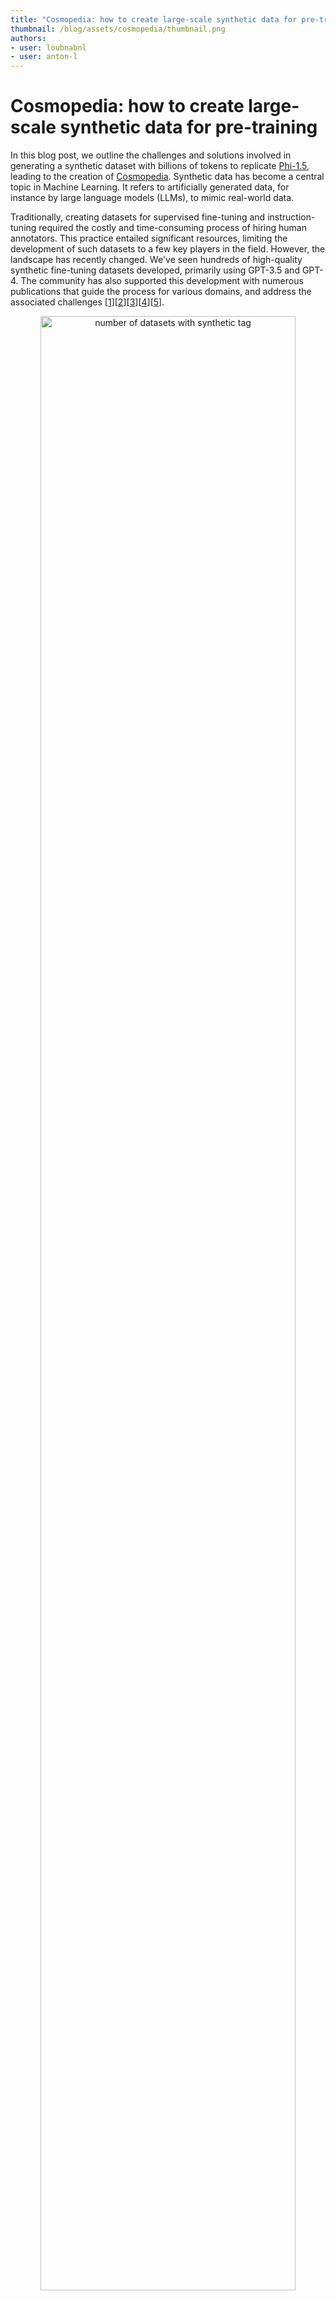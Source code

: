 ```yaml
---
title: "Cosmopedia: how to create large-scale synthetic data for pre-training Large Language Models"
thumbnail: /blog/assets/cosmopedia/thumbnail.png
authors:
- user: loubnabnl
- user: anton-l
---
```


# Cosmopedia: how to create large-scale synthetic data for pre-training

In this blog post, we outline the challenges and solutions involved in generating a synthetic dataset with billions of tokens to replicate [Phi-1.5](https://arxiv.org/abs/2309.05463), leading to the creation of [Cosmopedia](https://huggingface.co/datasets/HuggingFaceTB/cosmopedia). Synthetic data has become a central topic in Machine Learning.  It refers to artificially generated data, for instance by large language models (LLMs), to mimic real-world data. 

Traditionally, creating datasets for supervised fine-tuning and instruction-tuning required the costly and time-consuming process of hiring human annotators. This practice entailed significant resources, limiting the development of such datasets to a few key players in the field. However, the landscape has recently changed. We've seen hundreds of high-quality synthetic fine-tuning datasets developed, primarily using GPT-3.5 and GPT-4. The community has also supported this development with numerous publications that guide the process for various domains, and address the associated challenges [[1](https://arxiv.org/abs/2305.14233)][[2](https://arxiv.org/abs/2312.02120)][[3](https://arxiv.org/abs/2402.10176)][[4](https://arxiv.org/abs/2304.12244)][[5](https://huggingface.co/blog/synthetic-data-save-costs)].

<p align="center">
 <img src="https://huggingface.co/datasets/HuggingFaceTB/images/resolve/main/cosmopedia/data.png" alt="number of datasets with synthetic tag" style="width: 90%; height: auto;"><br>
<em>Figure 1. Datasets on Hugging Face hub with the tag synthetic.</em>
</p>

However, this is not another blog post on generating synthetic instruction-tuning datasets, a subject the community is already extensively exploring. We focus on scaling from a **few thousand** to **millions** of samples that can be used for **pre-training LLMs from scratch**. This presents a unique set of challenges. 

## Why Cosmopedia?

Microsoft pushed this field with their series of Phi models [[6](https://arxiv.org/abs/2306.11644)][[7](https://arxiv.org/abs/2309.05463)][[8](https://www.microsoft.com/en-us/research/blog/phi-2-the-surprising-power-of-small-language-models/)], which were predominantly trained on synthetic data. They surpassed larger models that were trained much longer on web datasets. [Phi-2](https://huggingface.co/microsoft/phi-2) was downloaded over 617k times in the past month and is among the top 20 most-liked models on the Hugging Face hub.

While the technical reports of the Phi models, such as the [“Textbooks Are All You Need”](https://arxiv.org/abs/2306.11644) paper, shed light on the models’ remarkable performance and creation, they leave out substantial details regarding the curation of their synthetic training datasets. Furthermore, the datasets themselves are not released. This sparks debate among enthusiasts and skeptics alike. Some praise the models' capabilities, while critics argue they may simply be overfitting benchmarks; some of them even label the approach of pre-training models on synthetic data as [« garbage in, garbage out»](https://x.com/Grady_Booch/status/1760042033761378431?s=20). Yet, the idea of having full control over the data generation process and replicating the high-performance of Phi models is intriguing and worth exploring.

This is the motivation for developing [Cosmopedia](https://huggingface.co/datasets/HuggingFaceTB/cosmopedia), which aims to reproduce the training data used for Phi1.5. In this post we share our initial findings and discuss some plans to improve on the current dataset. We delve into the methodology for creating the dataset, offering an in-depth look at the approach to prompt curation and the technical stack. Cosmopedia is fully open: we release the [code](https://github.com/huggingface/cosmopedia) for our end-to-end pipeline, the [dataset](https://huggingface.co/datasets/HuggingFaceTB/cosmopedia), and a 1B model trained on it called [cosmo-1b](https://huggingface.co/HuggingFaceTB/cosmo-1b). This enables the community to reproduce the results and build upon them.

## Behind the scenes of Cosmopedia’s creation

Besides the lack of information about the creation of the Phi datasets, another downside is that they use proprietary models to generate the data. To address these shortcomings, we introduce Cosmopedia, a dataset of synthetic textbooks, blog posts, stories, posts, and WikiHow articles generated by [Mixtral-8x7B-Instruct-v0.1](https://huggingface.co/mistralai/Mixtral-8x7B-Instruct-v0.1). It contains over 30 million files and 25 billion tokens, making it the largest open synthetic dataset to date.

Heads up: If you are anticipating tales about deploying large-scale generation tasks across hundreds of H100 GPUs, in reality most of the time for Cosmopedia was spent on meticulous prompt engineering.

### Prompts curation

Generating synthetic data might seem straightforward, but maintaining diversity, which is crucial for optimal performance, becomes significantly challenging when scaling up. Therefore, it's essential to curate diverse prompts that cover a wide range of topics and minimize duplicate outputs, as we don’t want to spend compute on generating billions of textbooks only to discard most because they resemble each other closely. Before we launched the generation on hundreds of GPUs, we spent a lot of time iterating on the prompts with tools like [HuggingChat](https://huggingface.co/chat/). In this section, we'll go over the process of creating over 30 million prompts for Cosmopedia, spanning hundreds of topics and achieving less than 1% duplicate content.

Cosmopedia aims to generate a vast quantity of high-quality synthetic data with broad topic coverage. According to the Phi-1.5 [technical report](https://arxiv.org/abs/2309.05463), the authors curated 20,000 topics to produce 20 billion tokens of synthetic textbooks while using samples from web datasets for diversity, stating: 

> We carefully selected 20K topics to seed the generation of this new synthetic data. In our generation prompts, we use samples from web datasets for diversity.
> 

Assuming an average file length of 1000 tokens, this suggests using approximately 20 million distinct prompts. However, the methodology behind combining topics and web samples for increased diversity remains unclear.

We combine two approaches to build Cosmopedia’s prompts: conditioning on curated sources and conditioning on web data. We refer to the source of the data we condition on as “seed data”.

<p align="center">
 <img src="https://huggingface.co/datasets/HuggingFaceTB/images/resolve/main/cosmopedia/piecharts.png" alt="piecharts of data sources"  style="width: 90%; height: auto;"><br>
<em>Figure 2. The distribution of data sources for building Cosmopedia prompts (left plot) and the distribution of sources inside the Curated sources category (right plot).</em>
</p>

#### Curated Sources

We use topics from reputable educational sources such as Stanford courses, Khan Academy, OpenStax, and WikiHow. These resources cover many valuable topics for an LLM to learn. For instance, we extracted the outlines of various Stanford courses and constructed prompts that request the model to generate textbooks for individual units within those courses. An example of such a prompt is illustrated in figure 3.

Although this approach yields high-quality content, its main limitation is scalability. We are constrained by the number of resources and the topics available within each source. For example, we can extract only 16,000 unique units from OpenStax and 250,000 from Stanford. Considering our goal of generating 20 billion tokens, we need at least 20 million prompts!

##### Leverage diversity in audience and style

One strategy to increase the variety of generated samples is to leverage the diversity of audience and style: a single topic can be repurposed multiple times by altering the target audience (e.g., young children vs. college students) and the generation style (e.g., academic textbook vs. blog post). However, we discovered that simply modifying the prompt from "Write a detailed course unit for a textbook on 'Why Go To Space?' intended for college students" to "Write a detailed blog post on 'Why Go To Space?'" or "Write a textbook on 'Why Go To Space?' for young children" was insufficient to prevent a high rate of duplicate content. To mitigate this, we emphasized changes in audience and style, providing specific instructions on how the format and content should differ.

Figure 3 illustrates how we adapt a prompt based on the same topic for different audiences.

<p align="center">
 <img src="https://huggingface.co/datasets/HuggingFaceTB/images/resolve/main/cosmopedia/textbooks.png" alt="comparison of prompts" style="width: 90%; height: auto;"><br>
<em>Figure 3. Prompts for generating the same textbook for young children vs for professionals and researchers vs for high school students.</em>
</p>

By targeting four different audiences (young children, high school students, college students, researchers) and leveraging three generation styles (textbooks, blog posts, wikiHow articles), we can get up to 12 times the number of prompts. However, we might want to include other topics not covered in these resources, and the small volume of these sources still limits this approach and is very far from the 20+ million prompts we are targeting. That’s when web data comes in handy; what if we were to generate textbooks covering all the web topics? In the next section, we’ll explain how we selected topics and used web data to build millions of prompts.

#### Web data

Using web data to construct prompts proved to be the most scalable, contributing to over 75% of the prompts used in Cosmopedia. We clustered millions of web samples, using a dataset like [RefinedWeb](https://huggingface.co/datasets/tiiuae/falcon-refinedweb), into 145 clusters, and identified the topic of each cluster by providing extracts from 10 random samples and asking Mixtral to find their common topic. More details on this clustering are available in the Technical Stack section.

We inspected the clusters and excluded any deemed of low educational value. Examples of removed content include explicit adult material, celebrity gossip, and obituaries. The full list of the 130 topics retained and those removed can be found [here](https://github.com/huggingface/cosmopedia/blob/dd5cd1f7fcfae255c9cfbe704ba2187965523457/prompts/web_samples/filter_and_classify_clusters.py).

We then built prompts by instructing the model to generate a textbook related to a web sample within the scope of the topic it belongs to based on the clustering. Figure 4 provides an example of a web-based prompt. To enhance diversity and account for any incompleteness in topic labeling, we condition the prompts on the topic only 50% of the time, and change the audience and generation styles, as explained in the previous section. We ultimately built 23 million prompts using this approach. Figure 5 shows the final distribution of seed data, generation formats, and audiences in Cosmopedia.

<p align="center">
 <img src="https://huggingface.co/datasets/HuggingFaceTB/images/resolve/main/cosmopedia/web_samples.png" alt="web prompt" style="width: 90%; height: auto;"><br>
<em>Figure 4. Example of a web extract and the associated prompt.</em>
</p>

<p align="center">
 <img src="https://huggingface.co/datasets/HuggingFaceTB/images/resolve/main/cosmopedia/histograms.png" alt="histogram" style="width: 90%; height: auto;"><br>
<em>Figure 5. The distribution of seed data, generation format and target audiences in Cosmopedia dataset.</em>
</p>

In addition to random web files, we used samples from AutoMathText, a carefully curated dataset of Mathematical texts with the goal of including more scientific content.

#### Instruction datasets and stories

In our initial assessments of models trained using the generated textbooks, we observed a lack of common sense and fundamental knowledge typical of grade school education. To address this, we created stories incorporating day-to-day knowledge and basic common sense using texts from the UltraChat and OpenHermes2.5 instruction-tuning datasets as seed data for the prompts. These datasets span a broad range of subjects. For instance, from UltraChat, we used the "Questions about the world" subset, which covers 30 meta-concepts about the world. For OpenHermes2.5, another diverse and high-quality instruction-tuning dataset, we omitted sources and categories unsuitable for storytelling, such as glaive-code-assist for programming and camelai for advanced chemistry. Figure 6 shows examples of prompts we used to generate these stories.

<p align="center">
 <img src="https://huggingface.co/datasets/HuggingFaceTB/images/resolve/main/cosmopedia/stories.png" alt="stories prompts" style="width: 90%; height: auto;"><br>
<em>Figure 6. Prompts for generating stories from UltraChat and OpenHermes samples for young children vs a general audience vs reddit forums.</em>
</p>

That's the end of our prompt engineering story for building 30+ million diverse prompts that provide content with very few duplicates. The figure below shows the clusters present in Cosmopedia, this distribution resembles the clusters in the web data.

<p align="center">
 <img src="https://huggingface.co/datasets/HuggingFaceTB/images/resolve/main/cosmopedia/clusters.png" alt="clusters" style="width: 90%; height: auto;"><br>
<em>Figure 7. The clusters of Cosmopedia, annotated using Mixtral.</em>
</p>


You can use the dataset [viewer](https://huggingface.co/datasets/HuggingFaceTB/cosmopedia/viewer/stanford) to investigate the dataset yourself:

<p align="center">
 <img src="https://huggingface.co/datasets/HuggingFaceTB/images/resolve/main/cosmopedia/viewer.png" alt="dataset viewer" style="width: 90%; height: auto;"><br>
 <em>Figure 8. Cosmopedia's dataset viewer.</em>
</p>

### Technical stack

We release all the code used to build Cosmopedia in: [https://github.com/huggingface/cosmopedia](https://github.com/huggingface/cosmopedia)

In this section we'll highlight the technical stack used for text clustering, text generation at scale and for training cosmo-1b model.

#### Topics clustering

We used [text-clustering](https://github.com/huggingface/text-clustering/) repository to implement the topic clustering for the web data used in Cosmopedia prompts. The plot below illustrates the pipeline for finding and labeling the clusters. We additionally asked Mixtral to give the cluster an educational score out of 10 in the labeling step; this helped us in the topics inspection step. You can find a demo of the web clusters and their scores in this [demo](https://huggingface.co/spaces/HuggingFaceTB/inspect_web_clusters).

<p align="center">
 <img src="https://huggingface.co/datasets/HuggingFaceTB/images/resolve/main/cosmopedia/text_clustering.png" alt="text-clustering" style="width: 60%; height: auto;"><br>
 <em>Figure 9. The pipleline of text-clustering.</em>
</p>

#### Textbooks generation at scale

We leverage [llm-swarm](https://github.com/huggingface/llm-swarm) library to generate 25 billion tokens of synthetic content using  [Mixtral-8x7B-Instruct-v0.1](https://huggingface.co/mistralai/Mixtral-8x7B-Instruct-v0.1). This is a tool for scalable synthetic data generation using local LLMs or inference endpoints on the Hugging Face Hub. It supports [TGI](https://github.com/huggingface/text-generation-inference) and [vLLM](https://github.com/vllm-project/vllm) inference libraries. We deployed Mixtral-8x7B locally on H100 GPUs from the Hugging Face Science cluster with TGI. The total compute time for generating Cosmopedia was over 10k GPU hours.

Here's an example to run generations with Mixtral on 100k Cosmopedia prompts using 2 TGI instances on a Slurm cluster:
```bash
# clone the repo and follow installation requirements 
cd llm-swarm
python ./examples/textbooks/generate_synthetic_textbooks.py \
    --model mistralai/Mixtral-8x7B-Instruct-v0.1 \
    --instances 2 \
    --prompts_dataset "HuggingFaceTB/cosmopedia-100k" \
    --prompt_column prompt \
    --max_samples -1 \
    --checkpoint_path "./tests_data" \
    --repo_id "HuggingFaceTB/generations_cosmopedia_100k" \
    --checkpoint_interval 500
```

You can even track the generations with `wandb` to monitor the throughput and number of generated tokens.
<p align="center">
 <img src="https://huggingface.co/datasets/HuggingFaceTB/images/resolve/main/cosmopedia/wandb.png" alt="text-clustering" style="width: 60%; height: auto;"><br>
 <em>Figure 10. Wandb plots for an llm-swarm run.</em>
</p>

**Note:**
We used HuggingChat for the initial iterations on the prompts. Then, we generated a few hundred samples for each prompt using `llm-swarm` to spot unusual patterns. For instance, the model used very similar introductory phrases for textbooks and frequently began stories with the same phrases, like "Once upon a time" and "The sun hung low in the sky". Explicitly asking the model to avoid these introductory statements and to be creative fixed the issue; they were still used but less frequently.

#### Benchmark decontamination

Given that we generate synthetic data, there is a possibility of benchmark contamination within the seed samples or the model's training data. To address this, we implement a decontamination pipeline to ensure our dataset is free of any samples from the test benchmarks.

Similar to Phi-1, we identify potentially contaminated samples using a 10-gram overlap. After retrieving the candidates,  we employ `difflib.SequenceMatcher` to compare the dataset sample against the benchmark sample. If the ratio of `len(matched_substrings)` to `len(benchmark_sample)` exceeds 0.5, we discard the sample. This decontamination process is applied across all benchmarks evaluated with the Cosmo-1B model, including MMLU, HellaSwag, PIQA, SIQA, Winogrande, OpenBookQA, ARC-Easy, and ARC-Challenge.

We report the number of contaminated samples removed from each dataset split, as well as the number of unique benchmark samples that they correspond to (in brackets):

<div align="center">
 
| Dataset group | ARC | BoolQ | HellaSwag | PIQA |
| --- | --- | --- | --- | --- |
| web data + stanford + openstax | 49 (16) | 386 (41) | 6 (5) | 5 (3) |
| auto_math_text + khanacademy | 17 (6) | 34 (7) | 1 (1) | 0 (0) |
| stories | 53 (32) | 27 (21) | 3 (3) | 6 (4) |

</div>

We find less than 4 contaminated samples for MMLU, OpenBookQA and WinoGrande.

#### Training stack

We trained a 1B LLM using Llama2 architecure on Cosmopedia to assess its quality: [https://huggingface.co/HuggingFaceTB/cosmo-1b](https://huggingface.co/HuggingFaceTB/cosmo-1b).

We used [datatrove](https://github.com/huggingface/datatrove) library for data deduplication and tokenization, [nanotron](https://github.com/huggingface/nanotron/tree/main) for model training, and [lighteval](https://github.com/huggingface/lighteval-harness) for evaluation.

The model performs better than TinyLlama 1.1B on ARC-easy, ARC-challenge, OpenBookQA, and MMLU and is comparable to Qwen-1.5-1B on ARC-challenge and OpenBookQA. However, we notice some performance gaps compared to Phi-1.5, suggesting a better synthetic generation quality, which can be related to the LLM used for generation, topic coverage, or prompts.

<p align="center">
 <img src="https://huggingface.co/datasets/HuggingFaceTB/images/resolve/main/cosmopedia/evals.png" alt="evaluation results" style="width: 60%; height: auto;"><br>
 <em>Figure 10. Evaluation results of Cosmo-1B.</em>
</p>

## Conclusion & next steps

In this blog, we outlined our approach for creating Cosmopedia, a large synthetic dataset designed for pre-training models, with the goal of replicating the Phi datasets. We highlighted the significance of meticulously crafting prompts to cover a wide range of topics, ensuring the generation of diverse content. Additionally, we have shared and open-sourced our technical stack, which allows for scaling the generation process across hundreds of GPUs.

However, this is just the initial version of Cosmopedia, and we are actively working on enhancing the quality of the generated content. The accuracy and reliability of the generations largely depends on the model used in the generation.  Specifically, Mixtral may sometimes hallucinate and produce incorrect information, for example when it comes to historical facts or mathematical reasoning within the AutoMathText and KhanAcademy subsets. One strategy to mitigate the issue of hallucinations is the use of retrieval augmented generation (RAG). This involves retrieving information related to the seed sample, for example from Wikipedia, and incorporating it into the context. Hallucination measurement methods could also help assess which topics or domains suffer the most from it [[9]](https://arxiv.org/abs/2303.08896). It would also be interesting to compare Mixtral’s generations to other open models.

The potential for synthetic data is immense, and we are eager to see what the community will build on top of Cosmopedia. 

## References

[1] Ding et al. Enhancing Chat Language Models by Scaling High-quality Instructional Conversations. URL  [https://arxiv.org/abs/2305.14233](https://arxiv.org/abs/2305.14233)

[2] Wei et al. Magicoder: Source Code Is All You Need. URL [https://arxiv.org/abs/2312.02120](https://arxiv.org/abs/2312.02120)

[3] Toshniwal et al. OpenMathInstruct-1: A 1.8 Million Math Instruction Tuning Dataset. URL [https://arxiv.org/abs/2402.10176](https://arxiv.org/abs/2402.10176)

[4] Xu et al. WizardLM: Empowering Large Language Models to Follow Complex Instructions. URL [https://arxiv.org/abs/2304.12244](https://arxiv.org/abs/2304.12244)

[5] Moritz Laurer. Synthetic data: save money, time and carbon with open source. URL [https://huggingface.co/blog/synthetic-data-save-cost](https://huggingface.co/blog/synthetic-data-save-cost)

[6] Gunasekar et al. Textbooks Are All You Need. URL  [https://arxiv.org/abs/2306.11644](https://arxiv.org/abs/2306.11644)

[7] Li et al. Textbooks are all you need ii: phi-1.5 technical report. URL [https://arxiv.org/abs/2309.05463](https://arxiv.org/abs/2309.05463)

[8] Phi-2 blog post. URL [https://www.microsoft.com/en-us/research/blog/phi-2-the-surprising-power-of-small-language-models/](https://www.microsoft.com/en-us/research/blog/phi-2-the-surprising-power-of-small-language-models/)

[9] Manakul, Potsawee and Liusie, Adian and Gales, Mark JF.  Selfcheckgpt: Zero-resource black-box hallucination detection for generative large language models. URL [https://arxiv.org/abs/2303.08896](https://arxiv.org/abs/2303.08896)

